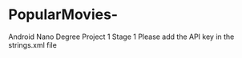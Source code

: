 # PopularMovies-
Android Nano Degree Project 1 Stage 1 
Please add the API key in the strings.xml file 
